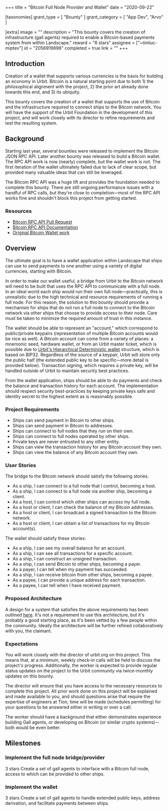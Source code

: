 +++
title = "Bitcoin Full Node Provider and Wallet"
date = "2020-09-22"

[taxonomies]
grant_type = [ "Bounty" ]
grant_category = [ "App Dev", "Arvo" ]

[extra]
image = ""
description = "This bounty covers the creation of infrastructure (gall agents) required to enable a Bitcoin-based payments system from within Landscape."
reward = "6 stars"
assignee = ["~timluc-miptev"]
id = "2056919898"
completed = true
link = ""
+++

## Introduction

Creation of a wallet that supports various currencies is the basis for building an economy in Urbit. Bitcoin is a natural starting point due to both 1) the philosophical alignment with the project, 2) the prior art already done towards this end, and 3) its ubiquity.

This bounty covers the creation of a wallet that supports the use of Bitcoin and the infrastructure required to connect ships to the Bitcoin network. You will have the support of the Urbit Foundation in the development of this project, and will work closely with its director to refine requirements and test the resulting system.

## Background

Starting last year, several bounties were released to implement the Bitcoin JSON RPC API. Later another bounty was released to build a Bitcoin wallet. The RPC API work is now (nearly) complete, but the wallet work is not. The first iteration of the wallet ultimately failed due to lack of clear scope, but provided many valuable ideas that can still be leveraged.

The Bitcoin RPC API was a huge lift and provides the foundation needed to complete this bounty. There are still ongoing performance issues with a handful of RPC calls, but they're close to completion—most of the RPC API works fine and shouldn't block this project from getting started.

### Resources

- [Bitcoin RPC API Pull Request](https://github.com/urbit/urbit/pull/1892)
- [Bitcoin RPC API Documentation](https://developer.bitcoin.org/reference/rpc/index.html)
- [Original Bitcoin Wallet work](https://github.com/urbit/urbit/tree/mp/bitcoin)

## Overview

The ultimate goal is to have a wallet application within Landscape that ships can use to send payments to one another using a variety of digital currencies, starting with Bitcoin.

In order to make our wallet useful, a bridge from Urbit to the Bitcoin network will need to be built that uses the RPC API to communicate with a full node. In an ideal world each ship would run their own full node—practically, this is unrealistic due to the high technical and resource requirements of running a full node. For this reason, the solution to this bounty should provide a mechanism for ships that do not run a full node to connect to the Bitcoin network via other ships that choose to provide access to their node. Care must be taken to minimize the required amount of trust in this instance.

The wallet should be able to represent an "account," which correspond to public/private keypairs (representation of multiple Bitcoin accounts would be nice as well). A Bitcoin account can come from a variety of places: a mnemonic seed, hardware wallet, or from an Urbit master ticket, which is possible due to [Urbit's Hierarchical Deterministic wallet](https://github.com/urbit/fora-posts/blob/master/proposals/posts/~2018.11.8..19.31.59..ba77~.md) structure, which is based on BIP32. Regardless of the source of a keypair, Urbit will store only the public half (the extended public key to be specific—more detail is provided below). Transaction signing, which requires a private key, will be handled outside of Urbit to maintain security best practices.

From the wallet application, ships should be able to do payments and check the balance and transaction history for each account. The implementation should respect security best-practices by keeping private keys safe and identity secret to the highest extent as is reasonably possible.

### Project Requirements

- Ships can send payment in Bitcoin to other ships.
- Ships can send payment in Bitcoin to addresses.
- Ships can connect to full nodes that they run on their own.
- Ships can connect to full nodes operated by other ships.
- Private keys are never entrusted to any other entity.
- Ships can view the transaction history for any Bitcoin account they own.
- Ships can view the balance of any Bitcoin account they own.

### User Stories

The bridge to the Bitcoin network should satisfy the following stories.

- As a ship, I can connect to a full node that I control, becoming a host.
- As a ship, I can connect to a full node via another ship, becoming a client.
- As a host, I can control which other ships can access my full node.
- As a host or client, I can check the balance of my Bitcoin addresses.
- As a host or client, I can broadcast a signed transaction to the Bitcoin network.
- As a host or client, I can obtain a list of transactions for my Bitcoin account(s).

The wallet should satisfy these stories:

- As a ship, I can see my overall balance for an account.
- As a ship, I can see all transactions for a specific account.
- As a ship, I can construct an unsigned transaction.
- As a ship, I can send Bitcoin to other ships, becoming a payer.
- As a payer, I can tell when my payment has succeeded.
- As a ship, I can receive bitcoin from other ships, becoming a payee.
- As a payee, I can provide a unique address for each transaction.
- As a payee, I can tell when I have received payment.

### Proposed Architecture

A design for a system that satisfies the above requirements has been outlined [here](https://gist.github.com/jalehman/e0c91071427ca4c349c0673f376945cb). It's not a requirement to use this architecture, but it's probably a good starting place, as it's been vetted by a few people within the community. Ideally the architecture will be further refined collaboratively with you, the claimant.

### Expectations

You will work closely with the director of urbit.org on this project. This means that, at a minimum, weekly check-in calls will be held to discuss the project's progress. Additionally, the worker is expected to provide regular status updates on the project to the Urbit community via twice-monthly updates on this bounty.

The director will ensure that you have access to the necessary resources to complete this project. All prior work done on this project will be explained and made available to you, and should questions arise that require the expertise of engineers at Tlon, time will be made (schedules permitting) for your questions to be answered either in writing or over a call.

The worker should have a background that either demonstrates experience building Gall agents, or developing on Bitcoin (or similar crypto systems)--both would be even better.

## Milestones

### Implement the full node bridge/provider

3 stars
Create a set of gall agents to interface with a Bitcoin full node, access to which can be provided to other ships.

### Implement the wallet

3 stars
Create a set of gall agents to handle extended public keys, address derivation, and facilitate payments between ships.
